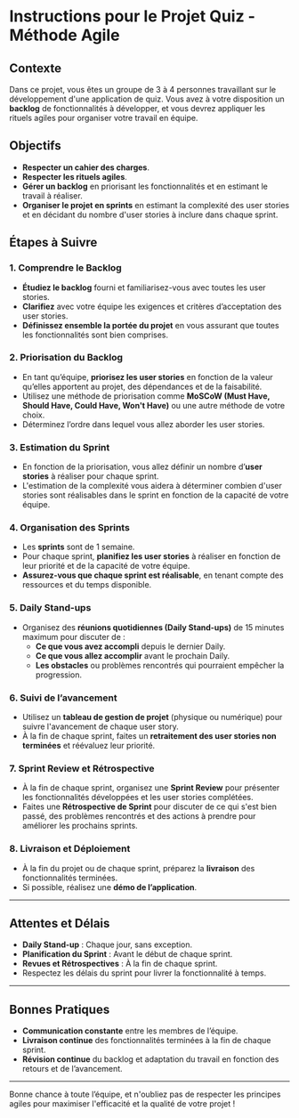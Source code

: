 # Instructions pour le Projet Quiz - Méthode Agile

## Contexte
Dans ce projet, vous êtes un groupe de 3 à 4 personnes travaillant sur le développement d'une application de quiz. Vous avez à votre disposition un **backlog** de fonctionnalités à développer, et vous devrez appliquer les rituels agiles pour organiser votre travail en équipe.

## Objectifs
- **Respecter un cahier des charges**.
- **Respecter les rituels agiles**.
- **Gérer un backlog** en priorisant les fonctionnalités et en estimant le travail à réaliser.
- **Organiser le projet en sprints** en estimant la complexité des user stories et en décidant du nombre d'user stories à inclure dans chaque sprint.

## Étapes à Suivre

### 1. **Comprendre le Backlog**
- **Étudiez le backlog** fourni et familiarisez-vous avec toutes les user stories.
- **Clarifiez** avec votre équipe les exigences et critères d’acceptation des user stories.
- **Définissez ensemble la portée du projet** en vous assurant que toutes les fonctionnalités sont bien comprises.

### 2. **Priorisation du Backlog**
- En tant qu’équipe, **priorisez les user stories** en fonction de la valeur qu’elles apportent au projet, des dépendances et de la faisabilité.
- Utilisez une méthode de priorisation comme **MoSCoW (Must Have, Should Have, Could Have, Won't Have)** ou une autre méthode de votre choix.
- Déterminez l’ordre dans lequel vous allez aborder les user stories.

### 3. **Estimation du Sprint**
- En fonction de la priorisation, vous allez définir un nombre d’**user stories** à réaliser pour chaque sprint.
- L'estimation de la complexité vous aidera à déterminer combien d'user stories sont réalisables dans le sprint en fonction de la capacité de votre équipe.

### 4. **Organisation des Sprints**
- Les **sprints** sont de 1 semaine.
- Pour chaque sprint, **planifiez les user stories** à réaliser en fonction de leur priorité et de la capacité de votre équipe.
- **Assurez-vous que chaque sprint est réalisable**, en tenant compte des ressources et du temps disponible.

### 5. **Daily Stand-ups**
- Organisez des **réunions quotidiennes (Daily Stand-ups)** de 15 minutes maximum pour discuter de :
  - **Ce que vous avez accompli** depuis le dernier Daily.
  - **Ce que vous allez accomplir** avant le prochain Daily.
  - **Les obstacles** ou problèmes rencontrés qui pourraient empêcher la progression.
  
### 6. **Suivi de l’avancement**
- Utilisez un **tableau de gestion de projet** (physique ou numérique) pour suivre l'avancement de chaque user story.
- À la fin de chaque sprint, faites un **retraitement des user stories non terminées** et réévaluez leur priorité.

### 7. **Sprint Review et Rétrospective**
- À la fin de chaque sprint, organisez une **Sprint Review** pour présenter les fonctionnalités développées et les user stories complétées.
- Faites une **Rétrospective de Sprint** pour discuter de ce qui s'est bien passé, des problèmes rencontrés et des actions à prendre pour améliorer les prochains sprints.

### 8. **Livraison et Déploiement**
- À la fin du projet ou de chaque sprint, préparez la **livraison** des fonctionnalités terminées.
- Si possible, réalisez une **démo de l’application**.

---

## Attentes et Délais
- **Daily Stand-up** : Chaque jour, sans exception.
- **Planification du Sprint** : Avant le début de chaque sprint.
- **Revues et Rétrospectives** : À la fin de chaque sprint.
- Respectez les délais du sprint pour livrer la fonctionnalité à temps.

---

## Bonnes Pratiques
- **Communication constante** entre les membres de l’équipe.
- **Livraison continue** des fonctionnalités terminées à la fin de chaque sprint.
- **Révision continue** du backlog et adaptation du travail en fonction des retours et de l’avancement.

---

Bonne chance à toute l’équipe, et n'oubliez pas de respecter les principes agiles pour maximiser l'efficacité et la qualité de votre projet !
